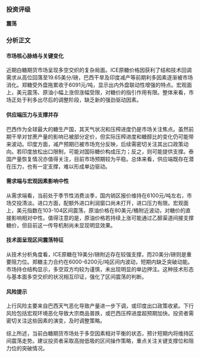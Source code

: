 ### 投资评级
**震荡**

### 分析正文

#### 市场核心脉络与关键变化
近期白糖期货市场呈现多空交织的复杂局面。ICE原糖价格因获利了结和技术回调需求从高位回落至19.65美分/磅，巴西干旱及印度减产等前期利多因素逐渐被市场消化。郑糖受外盘拖累收于6091元/吨，显示出内外盘联动性增强的特点。宏观面上，美元震荡、原油小幅上涨但涨幅受限，对糖价的指引作用有限。整体来看，市场正处于利多出尽后的调整阶段，缺乏新的强劲驱动因素。

#### 供应端压力与支撑并存
巴西作为全球最大的糖生产国，其天气状况和压榨进度仍是市场关注焦点。虽然前期干旱对甘蔗产量的影响已被部分定价，但实际压榨进度和糖醇比的变化仍可能带来波动。印度方面，减产预期已被市场充分反映，后续需密切关注其出口政策动向。若印度放松出口限制，可能对国际糖价构成压力；反之，则可能提供支撑。泰国产量恢复情况亦值得关注，目前市场预期较为平稳。总体来看，供应端既存在潜在压力，也有一定支撑，难以形成单边驱动。

#### 需求端与宏观因素影响中性
从需求端看，当前处于季节性消费淡季，国内销区报价维持在6100元/吨左右，市场交投清淡。进口方面，配额外进口利润窗口尚未打开，进口压力有限。宏观面上，美元指数在103-104区间震荡，原油价格在80美元/桶附近波动，对糖价的直接影响相对中性。值得注意的是，原油价格若持续上涨可能通过乙醇渠道间接支撑糖价，但目前这一传导机制尚未显现明显效果。

#### 技术面呈现区间震荡特征
从技术分析角度看，ICE原糖在19美分/磅附近存在较强支撑，而20美分/磅则是重要阻力位。郑糖主力合约在6000-6200元/吨区间内波动，短期内缺乏突破动能。市场持仓结构显示，多空双方均较为谨慎，未出现明显的单边押注。这种技术形态与基本面多空交织的状况相互印证，强化了区间震荡的判断。

#### 风险提示
上行风险主要来自巴西天气恶化导致产量进一步下调，或印度出口政策收紧。下行风险包括宏观环境恶化导致大宗商品普跌，或巴西压榨进度超预期加快。投资者需密切关注这些因素的演变，及时调整策略。

综上所述，当前白糖期货市场处于多空因素相对平衡的状态，预计短期内将维持区间震荡走势。建议投资者采取高抛低吸的区间操作策略，重点关注关键支撑位和阻力位的突破情况。